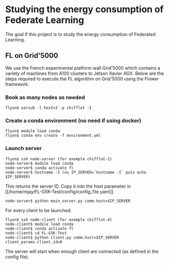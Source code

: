 # Studying the energy consumption of Federate Learning
The goal if this project is to study the energy consumption of Federated Learning.

## FL on Grid'5000
We use the French experimental platform wall Grid'5000 which contains a variety of machines from A100 clusters to Jetson Xavier AGX.
Below are the steps required to execute the FL algorithm on Grid'5000 using the Flower framework.

### Book as many nodes as needed
```
flyon$ oarsub -l host=3 -p chifflot -I
```

### Create a conda environment (no need if using docker)
```
flyon$ module load conda
flyon$ conda env create -f environment.yml
```

### Launch server
```
flyon$ ssh node-server (for exemple chifflot-2)
node-server$ module load conda
node-server$ conda activate fl
node-server$ hostname -I (ou IP_SERVER=`hostname -I` puis echo $IP_SERVER)
```
This returns the server ID. 
Copy it into the host parameter in [[/home/mjay/FL-G5K-Test/config/config_file.yaml]].
```
node-server$ python main_server.py comm.host=$IP_SERVER
```
For every client to be launched:
```
flyon$ ssh node-client (for exemple chifflot-4)
node-client$ module load conda
node-client$ conda activate fl
node-client$ cd FL-G5K-Test
node-client$ python client.py comm.host=$IP_SERVER client_params.client_id=0
```
The server will start when enough client are connected (as defined in the config file).
